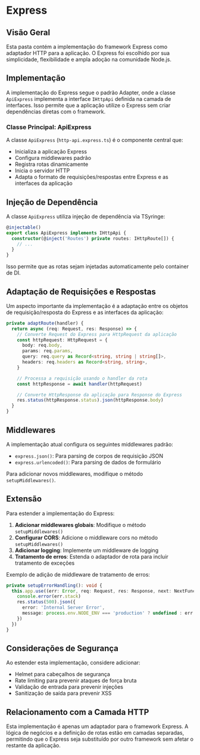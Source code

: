 # Express

## Visão Geral

Esta pasta contém a implementação do framework Express como adaptador HTTP para a aplicação. O Express foi escolhido por sua simplicidade, flexibilidade e ampla adoção na comunidade Node.js.

## Implementação

A implementação do Express segue o padrão Adapter, onde a classe `ApiExpress` implementa a interface `IHttpApi` definida na camada de interfaces. Isso permite que a aplicação utilize o Express sem criar dependências diretas com o framework.

### Classe Principal: ApiExpress

A classe `ApiExpress` (`http-api.express.ts`) é o componente central que:

- Inicializa a aplicação Express
- Configura middlewares padrão
- Registra rotas dinamicamente
- Inicia o servidor HTTP
- Adapta o formato de requisições/respostas entre Express e as interfaces da aplicação

## Injeção de Dependência

A classe `ApiExpress` utiliza injeção de dependência via TSyringe:

```typescript
@injectable()
export class ApiExpress implements IHttpApi {
  constructor(@inject('Routes') private routes: IHttpRoute[]) {
    // ...
  }
}
```

Isso permite que as rotas sejam injetadas automaticamente pelo container de DI.

## Adaptação de Requisições e Respostas

Um aspecto importante da implementação é a adaptação entre os objetos de requisição/resposta do Express e as interfaces da aplicação:

```typescript
private adaptRoute(handler) {
  return async (req: Request, res: Response) => {
    // Converte Request do Express para HttpRequest da aplicação
    const httpRequest: HttpRequest = {
      body: req.body,
      params: req.params,
      query: req.query as Record<string, string | string[]>,
      headers: req.headers as Record<string, string>,
    }

    // Processa a requisição usando o handler da rota
    const httpResponse = await handler(httpRequest)

    // Converte HttpResponse da aplicação para Response do Express
    res.status(httpResponse.status).json(httpResponse.body)
  }
}
```

## Middlewares

A implementação atual configura os seguintes middlewares padrão:

- `express.json()`: Para parsing de corpos de requisição JSON
- `express.urlencoded()`: Para parsing de dados de formulário

Para adicionar novos middlewares, modifique o método `setupMiddlewares()`.

## Extensão

Para estender a implementação do Express:

1. **Adicionar middlewares globais**: Modifique o método `setupMiddlewares()`
2. **Configurar CORS**: Adicione o middleware cors no método `setupMiddlewares()`
3. **Adicionar logging**: Implemente um middleware de logging
4. **Tratamento de erros**: Estenda o adaptador de rota para incluir tratamento de exceções

Exemplo de adição de middleware de tratamento de erros:

```typescript
private setupErrorHandling(): void {
  this.app.use((err: Error, req: Request, res: Response, next: NextFunction) => {
    console.error(err.stack)
    res.status(500).json({
      error: 'Internal Server Error',
      message: process.env.NODE_ENV === 'production' ? undefined : err.message
    })
  })
}
```

## Considerações de Segurança

Ao estender esta implementação, considere adicionar:

- Helmet para cabeçalhos de segurança
- Rate limiting para prevenir ataques de força bruta
- Validação de entrada para prevenir injeções
- Sanitização de saída para prevenir XSS

## Relacionamento com a Camada HTTP

Esta implementação é apenas um adaptador para o framework Express. A lógica de negócios e a definição de rotas estão em camadas separadas, permitindo que o Express seja substituído por outro framework sem afetar o restante da aplicação. 